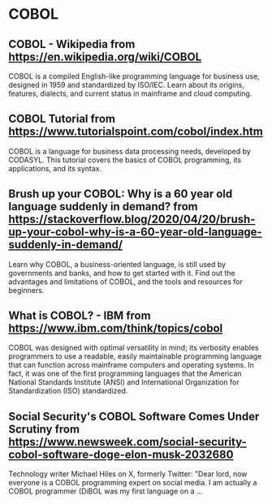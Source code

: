 # COBOL
## COBOL - Wikipedia from https://en.wikipedia.org/wiki/COBOL
COBOL is a compiled English-like programming language for business use, designed in 1959 and standardized by ISO/IEC. Learn about its origins, features, dialects, and current status in mainframe and cloud computing.
## COBOL Tutorial from https://www.tutorialspoint.com/cobol/index.htm
COBOL is a language for business data processing needs, developed by CODASYL. This tutorial covers the basics of COBOL programming, its applications, and its syntax.
## Brush up your COBOL: Why is a 60 year old language suddenly in demand? from https://stackoverflow.blog/2020/04/20/brush-up-your-cobol-why-is-a-60-year-old-language-suddenly-in-demand/
Learn why COBOL, a business-oriented language, is still used by governments and banks, and how to get started with it. Find out the advantages and limitations of COBOL, and the tools and resources for beginners.
## What is COBOL? - IBM from https://www.ibm.com/think/topics/cobol
COBOL was designed with optimal versatility in mind; its verbosity enables programmers to use a readable, easily maintainable programming language that can function across mainframe computers and operating systems. In fact, it was one of the first programming languages that the American National Standards Institute (ANSI) and International Organization for Standardization (ISO) standardized.
## Social Security's COBOL Software Comes Under Scrutiny from https://www.newsweek.com/social-security-cobol-software-doge-elon-musk-2032680
Technology writer Michael Hiles on X, formerly Twitter: "Dear lord, now everyone is a COBOL programming expert on social media. I am actually a COBOL programmer (DiBOL was my first language on a ...
